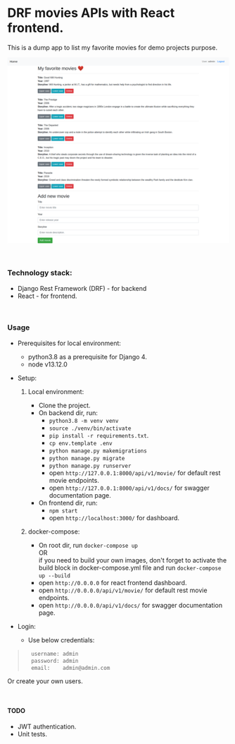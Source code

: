 # DRF movies APIs with React frontend.

This is a dump app to list my favorite movies for demo projects purpose.

![](dashboard.png)

<br/>

### Technology stack:
- Django Rest Framework (DRF) - for backend
- React - for frontend.

<br/>

### Usage
- Prerequisites for local environment:
    - python3.8 as a prerequisite for Django 4.
    - node v13.12.0

- Setup:
    1. Local environment:
        - Clone the project.
        - On backend dir, run:
            - ```python3.8 -m venv venv```
            - ```source ./venv/bin/activate```
            - ```pip install -r requirements.txt```.
            - ```cp env.template .env```
            - ```python manage.py makemigrations```
            - ```python manage.py migrate```
            - ```python manage.py runserver```
            - open ```http://127.0.0.1:8000/api/v1/movie/``` for default rest movie endpoints.
            - open ```http://127.0.0.1:8000/api/v1/docs/``` for swagger documentation page.
        - On frontend dir, run:
            - ```npm start```
            - open ```http://localhost:3000/``` for dashboard.

    
    2. docker-compose:
        - On root dir, run ```docker-compose up```  <br> 
            OR  <br>  if you need to build your own images, don't forget to activate the build block in docker-compose.yml file and run ```docker-compose up --build``` 
        - open ```http://0.0.0.0``` for react frontend dashboard.
        - open ```http://0.0.0.0/api/v1/movie/``` for default rest movie endpoints.
        - open ```http://0.0.0.0/api/v1/docs/``` for swagger documentation page.

- Login:
    - Use below credentials:
>       username: admin
>       password: admin
>       email:    admin@admin.com
Or create your own users.

<br/>

#### TODO
- JWT authentication.
- Unit tests.